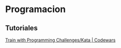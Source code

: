 # Programacion

## Tutoriales

[Train with Programming Challenges/Kata \| Codewars](https://www.codewars.com/)

